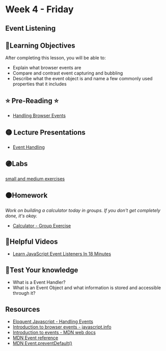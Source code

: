 # Week 4 - Friday

## Event Listening


## 📍Learning Objectives
After completing this lesson, you will be able to:

- Explain what browser events are
- Compare and contrast event capturing and bubbling
- Describe what the event object is and name a few commonly used properties that it includes 

## ⭐️ Pre-Reading ⭐️
- [Handling Browser Events](https://digitalcrafts.instructure.com/courses/252/pages/reading-handling-browser-events?module_item_id=23221)

<!-- ## 📍Agenda -->

## 🟡 Lecture Presentations
- [Event Handling](https://dc-web2.onrender.com/p2/Javascript/EventHandling.html#1)

## 🟣Labs
[small and medium exercises](https://github.com/veros-labs/lab-js-event-listening.git) 

## 🟠Homework 

*Work on building a calculator today in groups.  If you don't get completely done, it's okay.* 
- [Calculator - Group Exercise](https://github.com/vlino2015/calculator)

<!-- *You will have all day Monday and Tuesday to work on this assignment, but get started on it as soon as possible*
- [blackjack game](https://github.com/DigitalCraftsStudents/blackjack-exercise) -->

## 🔵Helpful Videos
- [Learn JavaScript Event Listeners In 18 Minutes](https://www.youtube.com/watch?v=XF1_MlZ5l6M)

<!-- ## ✔️Todo Checklist
- [ ] -->

<!-- ## 🔶Vocabulary -->

## 🔷Test Your knowledge
- What is a Event Handler?
- What is an Event Object and what information is stored and accessible through it?


## Resources 
- [Eloquent Javascript - Handling Events](https://eloquentjavascript.net/15_event.html)
- [Introduction to browser events - javascript.info](https://javascript.info/introduction-browser-events)
- [Introduction to events - MDN web docs](https://developer.mozilla.org/en-US/docs/Learn/JavaScript/Building_blocks/Events)
- [MDN Event reference](https://developer.mozilla.org/en-US/docs/Web/Events)
- [MDN Event.preventDefault()](https://developer.mozilla.org/en-US/docs/Web/API/Event/preventDefault)



